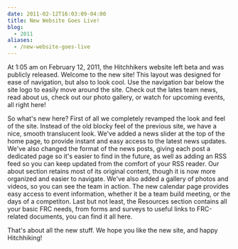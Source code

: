 ```yaml
---
date: 2011-02-12T16:03:09-04:00
title: New Website Goes Live!
blog:
  - 2011
aliases:
  - /new-website-goes-live
---
```


At 1:05 am on February 12, 2011, the Hitchhikers website left beta and was
publicly released. Welcome to the new site! This layout was designed for ease
of navigation, but also to look cool. Use the navigation bar below the site
logo to easily move around the site. Check out the lates team news, read about
us, check out our photo gallery, or watch for upcoming events, all right here!

So what's new here? First of all we completely revamped the look and feel of
the site. Instead of the old blocky feel of the previous site, we have a nice,
smooth translucent look. We've added a news slider at the top of the home page,
to provide instant and easy access to the latest news updates. We've also
changed the format of the news posts, giving each post a dedicated page so it's
 easier to find in the future, as well as adding an RSS feed so you can keep
 updated from the comfort of your RSS reader. Our about section retains most of
 its original content, though it is now more organized and easier to navigate.
 We've also added a gallery of photos and videos, so you can see the team in
 action. The new calendar page provides easy access to event information,
 whether it be a team build meeting, or the days of a competiton. Last but not
 least, the Resources section contains all your basic FRC needs, from forms and
 surveys to useful links to FRC-related documents, you can find it all here.

That's about all the new stuff. We hope you like the new site, and happy
Hitchhiking!
